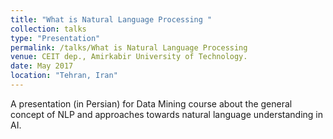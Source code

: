 ```yaml
---
title: "What is Natural Language Processing "
collection: talks
type: "Presentation"
permalink: /talks/What is Natural Language Processing 
venue: CEIT dep., Amirkabir University of Technology.
date: May 2017
location: "Tehran, Iran"
---
```


A presentation (in Persian) for Data Mining course about the general concept of NLP and approaches towards natural language understanding in AI. 
